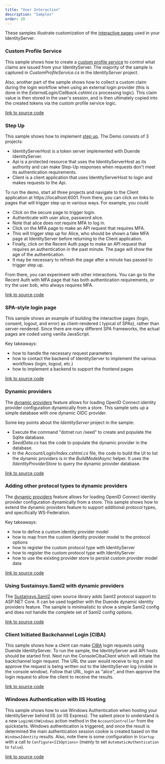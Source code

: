 ```yaml
---
title: "User Interaction"
description: "Samples"
order: 20
---
```


These samples illustrate customization of the [interactive pages](/identityserver/v6/ui) used in your IdentityServer.

### Custom Profile Service

This sample shows how to create a [custom profile service](/identityserver/v6/fundamentals/claims) to control what
claims are issued from your IdentityServer. The majority of the sample is captured in *CustomProfileService.cs* in the
*IdentityServer* project.

Also, another part of the sample shows how to collect a custom claim during the login workflow when using an external
login provider (this is done in the *ExternalLogin/Callback.cshtml.cs* processing logic). This claim value is then
stored in the user's session, and is then ultimately copied into the created tokens via the custom profile service
logic.

[link to source code](https://github.com/DuendeSoftware/Samples/tree/main/IdentityServer/v6/UserInteraction/ProfileService)

### Step Up

This sample shows how to
implement [step up](https://datatracker.ietf.org/doc/draft-ietf-oauth-step-up-authn-challenge/). The Demo consists of 3
projects:

- IdentityServerHost is a token server implemented with Duende IdentityServer.
- Api is a protected resource that uses the IdentityServerHost as its authority and can make Step-Up responses when
  requests don't meet its authentication requirements.
- Client is a client application that uses IdentityServerHost to login and makes requests to the Api.

To run the demo, start all three projects and navigate to the Client application at https://localhost:6001. From there,
you can click on links to pages that will trigger step up in various ways. For example, you could

- Click on the secure page to trigger login.
- Authenticate with user alice, password alice.
- Note that alice does not require MFA to log in.
- Click on the MFA page to make an API request that requires MFA.
- This will trigger step up for Alice, who should be shown a fake MFA page at IdentityServer before returning to the
  Client application.
- Finally, click on the Recent Auth page to make an API request that requires an authentication in the past minute. The
  page will show the age of the authentication.
- It may be necessary to refresh the page after a minute has passed to trigger step up.

From there, you can experiment with other interactions. You can go to the Recent Auth with MFA page that has both
authentication requirements, or try the user bob, who always requires MFA.

[link to source code](https://github.com/DuendeSoftware/Samples/tree/main/IdentityServer/v6/UserInteraction/StepUp)

### SPA-style login page

This sample shows an example of building the interactive pages (login, consent, logout, and error) as client-rendered (
typical of SPAs), rather than server-rendered. Since there are many different SPA frameworks, the actual pages are coded
using vanilla JavaScript.

Key takeaways:

* how to handle the necessary request parameters
* how to contact the backend of IdentityServer to implement the various workflows (login, logout, etc.)
* how to implement a backend to support the frontend pages

[link to source code](https://github.com/DuendeSoftware/Samples/tree/main/IdentityServer/v6/UserInteraction/SpaLoginUi)

### Dynamic providers

The [dynamic providers](/identityserver/v6/ui/login/dynamicproviders) feature allows for loading OpenID Connect identity
provider configuration dynamically from a store. This sample sets up a simple database with one dynamic OIDC provider.

Some key points about the *IdentityServer* project in the sample:

* Execute the command "dotnet run /seed" to create and populate the Sqlite database.
* *SeedData.cs* has the code to populate the dynamic provider in the database.
* In the *Account/Login/Index.cshtml.cs* file, the code to build the UI to list the dynamic providers is in the
  *BuildModelAsync* helper. It uses the *IIdentityProviderStore* to query the dynamic provider database.

[link to source code](https://github.com/DuendeSoftware/Samples/tree/main/IdentityServer/v6/UserInteraction/DynamicProviders)

### Adding other protocol types to dynamic providers

The [dynamic providers](/identityserver/v6/ui/login/dynamicproviders) feature allows for loading OpenID Connect identity
provider configuration dynamically from a store. This sample shows how to extend the dynamic providers feature to
support additional protocol types, and specifically WS-Federation.

Key takeaways:

* how to define a custom identity provider model
* how to map from the custom identity provider model to the protocol options
* how to register the custom protocol type with IdentityServer
* how to register the custom protocol type with IdentityServer
* how to use the existing provider store to persist custom provider model data

[link to source code](https://github.com/DuendeSoftware/Samples/tree/main/IdentityServer/v6/UserInteraction/WsFederationDynamicProviders)

### Using Sustainsys.Saml2 with dynamic providers

The [Sustainsys.Saml2](https://saml2.sustainsys.com) open source library adds Saml2 protocol support to ASP.NET Core. It
can be used together with the
Duende dynamic identity providers feature. The sample is minimalistic to show a simple Saml2 config and does not handle
the complete set of Saml2 config options.

[link to source code](https://github.com/Sustainsys/Saml2.Samples/tree/main/v2/DuendeDynamicProviders)

### Client Initiated Backchannel Login (CIBA)

This sample shows how a client can make [CIBA](/identityserver/v6/ui/ciba) login requests using Duende IdentityServer.
To run the sample, the IdentityServer and API hosts should be started first.
Next run the ConsoleCibaClient which will initiate the backchannel login request.
The URL the user would receive to log in and approve the request is being written out to the IdentityServer log (visible
in the console window).
Follow that URL, login as "alice", and then approve the login request to allow the client to receive the results.

[link to source code](https://github.com/DuendeSoftware/Samples/tree/main/IdentityServer/v6/UserInteraction/Ciba)

### Windows Authentication with IIS Hosting

This sample shows how to use Windows Authentication when hosting your IdentityServer behind IIS (or IIS Express).
The salient piece to understand is a new `LoginWithWindows` action method in the `AccountController` from the
quickstarts.
Windows authentication is triggered, and once the result is determined the main authentication session cookie is created
based on the `WindowsIdentity` results.
Also, note there is some configuration in `Startup` with a call to `Configure<IISOptions>` (mainly to set
`AutomaticAuthentication` to `false`).

[link to source code](https://github.com/DuendeSoftware/Samples/tree/main/IdentityServer/v6/UserInteraction/WindowsAuthentication/IIS)

